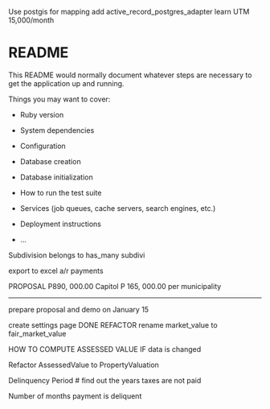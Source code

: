 Use postgis for mapping
add active_record_postgres_adapter
learn UTM
15,000/month

# README

This README would normally document whatever steps are necessary to get the
application up and running.

Things you may want to cover:

* Ruby version

* System dependencies

* Configuration

* Database creation

* Database initialization

* How to run the test suite

* Services (job queues, cache servers, search engines, etc.)

* Deployment instructions

* ...


Subdivision
belongs to
has_many subdivi

export to excel
a/r payments


PROPOSAL
P890, 000.00 Capitol
P 165, 000.00 per municipality
_____________________________

prepare proposal and demo on January 15

create settings page DONE
REFACTOR
rename market_value to fair_market_value


HOW TO COMPUTE ASSESSED VALUE IF data is changed



Refactor AssessedValue to PropertyValuation

Delinquency Period # find out the years taxes are not paid

Number of months payment is deliquent
